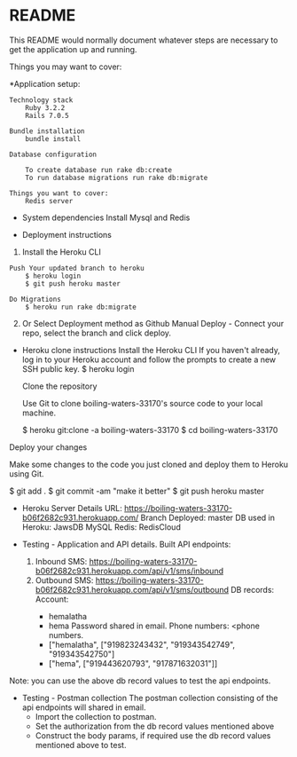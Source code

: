# README

This README would normally document whatever steps are necessary to get the
application up and running.

Things you may want to cover:

*Application setup:

	Technology stack
		Ruby 3.2.2
		Rails 7.0.5

	Bundle installation
		bundle install

	Database configuration

		To create database run rake db:create
		To run database migrations run rake db:migrate

	Things you want to cover:
		Redis server


* System dependencies
    Install Mysql and Redis


* Deployment instructions
1)   Install the Heroku CLI
        
    Push Your updated branch to heroku
        $ heroku login
        $ git push heroku master

    Do Migrations
        $ heroku run rake db:migrate

2) Or Select Deployment method as Github
    Manual Deploy - Connect your repo, select the branch and click deploy.


* Heroku clone instructions
  Install the Heroku CLI
  If you haven't already, log in to your Heroku account and follow the prompts to create a new SSH public key.
   $ heroku login
  
  Clone the repository

  Use Git to clone boiling-waters-33170's source code to your local machine.

  $ heroku git:clone -a boiling-waters-33170 
  $ cd boiling-waters-33170

 Deploy your changes

 Make some changes to the code you just cloned and deploy them to Heroku using Git.

 $ git add .
 $ git commit -am "make it better"
 $ git push heroku master

* Heroku Server Details
  URL: https://boiling-waters-33170-b06f2682c931.herokuapp.com/
  Branch Deployed: master
  DB used in Heroku: JawsDB MySQL
  Redis: RedisCloud

* Testing - Application and API details.
  Built API endpoints:
    1) Inbound SMS: https://boiling-waters-33170-b06f2682c931.herokuapp.com/api/v1/sms/inbound
    2) Outbound SMS: https://boiling-waters-33170-b06f2682c931.herokuapp.com/api/v1/sms/outbound
  DB records:
    Account: <username> <password>
         - hemalatha <password>
         - hema <password>
       Password shared in email.
   Phone numbers: <account username> <phone numbers.
          - ["hemalatha", ["919823243432", "919343542749", "919343542750"]
          - ["hema", ["919443620793", "917871632031"]]

 Note: you can use the above db record values to test the api endpoints.

* Testing - Postman collection
  The postman collection consisting of the api endpoints will shared in email.
   - Import the collection to postman.
   - Set the authorization  from the db record values mentioned above
   - Construct the body params, if required use the db record values mentioned above to test.
  


